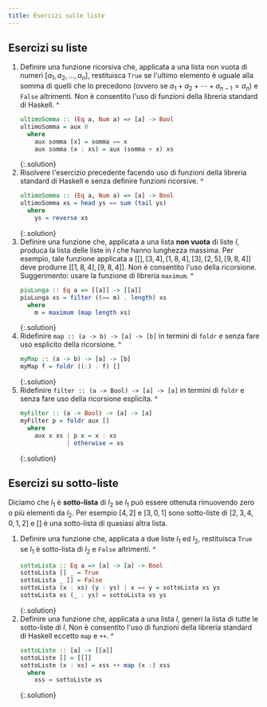 ```yaml
---
title: Esercizi sulle liste
---
```


## Esercizi su liste

1. Definire una funzione ricorsiva che, applicata a una lista non
   vuota di numeri $[a_1, a_2, \dots, a_n]$, restituisca `True` se
   l'ultimo elemento è uguale alla somma di quelli che lo precedono
   (ovvero se $a_1 + a_2 + \cdots + a_{n-1} = a_n$) e `False` altrimenti. Non
   è consentito l'uso di funzioni della libreria standard di
   Haskell.
   ^
   ``` haskell
   ultimoSomma :: (Eq a, Num a) => [a] -> Bool
   ultimoSomma = aux 0
     where
       aux somma [x] = somma == x
       aux somma (x : xs) = aux (somma + x) xs
   ```
   {:.solution}
2. Risolvere l'esercizio precedente facendo uso di funzioni della
   libreria standard di Haskell e senza definire funzioni ricorsive.
   ^
   ``` haskell
   ultimoSomma :: (Eq a, Num a) => [a] -> Bool
   ultimoSomma xs = head ys == sum (tail ys)
     where
       ys = reverse xs
   ```
   {:.solution}
3. Definire una funzione che, applicata a una lista **non vuota** di
   liste $l$, produca la lista delle liste in $l$ che hanno
   lunghezza massima.  Per esempio, tale funzione applicata a $[[],
   [3,4], [1,8,4], [3], [2,5], [9,8,4]]$ deve produrre $[[1,8,4],
   [9,8,4]]$.  Non è consentito l'uso della
   ricorsione. Suggerimento: usare la funzione di libreria `maximum`.
   ^
   ``` haskell
   piuLunga :: Eq a => [[a]] -> [[a]]
   piuLunga xs = filter ((== m) . length) xs
     where
       m = maximum (map length xs)
   ```
   {:.solution}
4. Ridefinire `map :: (a -> b) -> [a] -> [b]` in termini di `foldr`
   e senza fare uso esplicito della ricorsione.
   ^
   ``` haskell
   myMap :: (a -> b) -> [a] -> [b]
   myMap f = foldr ((:) . f) []
   ```
   {:.solution}
5. Ridefinire `filter :: (a -> Bool) -> [a] -> [a]` in termini di
   `foldr` e senza fare uso della ricorsione esplicita.
   ^
   ``` haskell
   myFilter :: (a -> Bool) -> [a] -> [a]
   myFilter p = foldr aux []
     where
       aux x xs | p x = x : xs
                | otherwise = xs
   ```
   {:.solution}

## Esercizi su sotto-liste

Diciamo che $l_1$ è **sotto-lista** di $l_2$ se $l_1$ può essere
ottenuta rimuovendo zero o più elementi da $l_2$. Per esempio
$[4,2]$ e $[3,0,1]$ sono sotto-liste di $[2,3,4,0,1,2]$ e $[]$ è una
sotto-lista di quasiasi altra lista.

1. Definire una funzione che, applicata a due liste $l_1$ ed $l_2$,
   restituisca `True` se $l_1$ è sotto-lista di $l_2$ e `False`
   altrimenti.
   ^
   ``` haskell
   sottoLista :: Eq a => [a] -> [a] -> Bool
   sottoLista [] _ = True
   sottoLista _ [] = False
   sottoLista (x : xs) (y : ys) | x == y = sottoLista xs ys
   sottoLista xs (_ : ys) = sottoLista xs ys
   ```
   {:.solution}
2. Definire una funzione che, applicata a una lista $l$, generi la
   lista di tutte le sotto-liste di $l$.  Non è consentito l'uso di
   funzioni della libreria standard di Haskell eccetto `map` e `++`.
   ^
   ``` haskell
   sottoListe :: [a] -> [[a]]
   sottoListe [] = [[]]
   sottoListe (x : xs) = xss ++ map (x :) xss
     where
       xss = sottoListe xs
   ```
   {:.solution}
